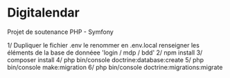 # Digitalendar
Projet de soutenance PHP - Symfony

1/ Dupliquer le fichier .env 
	le renommer en .env.local
	renseigner les éléments de la base de donnéee 'login / mdp / bdd'
2/ npm install
3/ composer install
4/ php bin/console doctrine:database:create
5/ php bin/console make:migration
6/ php bin/console doctrine:migrations:migrate
